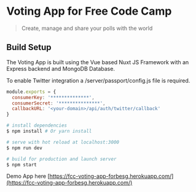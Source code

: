 # Voting App for Free Code Camp

> Create, manage and share your polls with the world

## Build Setup

The Voting App is built using the Vue based Nuxt JS Framework with an Express backend and MongoDB Database.

To enable Twitter integration a /server/passport/config.js file is required.

``` javascript
module.exports = {
  consumerKey: '**************',
  consumerSecret: '***************',
  callbackURL: '<your-domain>/api/auth/twitter/callback'
}
```

``` bash
# install dependencies
$ npm install # Or yarn install

# serve with hot reload at localhost:3000
$ npm run dev

# build for production and launch server
$ npm start
```

Demo App here [https://fcc-voting-app-forbesg.herokuapp.com/](https://fcc-voting-app-forbesg.herokuapp.com/)
